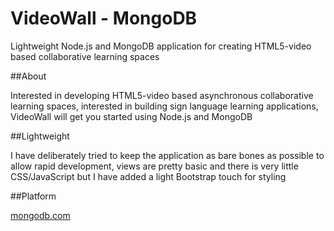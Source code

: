VideoWall - MongoDB
======================================

Lightweight Node.js and MongoDB application for creating HTML5-video based collaborative learning spaces

##About

Interested in developing HTML5-video based asynchronous collaborative learning spaces, interested in building sign language learning applications, VideoWall will get you started using Node.js and MongoDB

##Lightweight

I have deliberately tried to keep the application as bare bones as possible to allow rapid development, views are pretty basic and there is very little CSS/JavaScript but I have added a light Bootstrap touch for styling

##Platform

[mongodb.com](https://www.mongodb.com/)